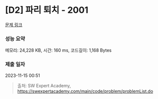 # [D2] 파리 퇴치 - 2001 

[문제 링크](https://swexpertacademy.com/main/code/problem/problemDetail.do?contestProbId=AV5PzOCKAigDFAUq) 

### 성능 요약

메모리: 24,228 KB, 시간: 160 ms, 코드길이: 1,168 Bytes

### 제출 일자

2023-11-15 00:51



> 출처: SW Expert Academy, https://swexpertacademy.com/main/code/problem/problemList.do